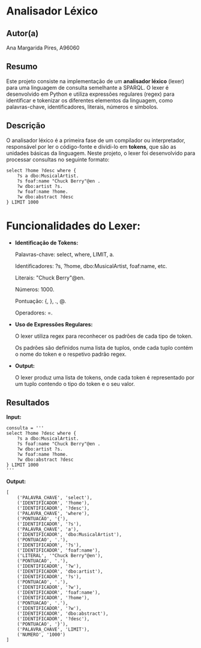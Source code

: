 # Analisador Léxico

## Autor(a)

Ana Margarida Pires, A96060

## Resumo

Este projeto consiste na implementação de um **analisador léxico** (lexer) para uma linguagem de consulta semelhante a SPARQL. O lexer é desenvolvido em Python e utiliza expressões regulares (regex) para identificar e tokenizar os diferentes elementos da linguagem, como palavras-chave, identificadores, literais, números e símbolos.

## Descrição

O analisador léxico é a primeira fase de um compilador ou interpretador, responsável por ler o código-fonte e dividi-lo em **tokens**, que são as unidades básicas da linguagem. Neste projeto, o lexer foi desenvolvido para processar consultas no seguinte formato:

```sparql
select ?home ?desc where {
    ?s a dbo:MusicalArtist.
    ?s foaf:name "Chuck Berry"@en .
    ?w dbo:artist ?s.
    ?w foaf:name ?home.
    ?w dbo:abstract ?desc
} LIMIT 1000
```
# Funcionalidades do Lexer:

- **Identificação de Tokens:**

    Palavras-chave: select, where, LIMIT, a.

    Identificadores: ?s, ?home, dbo:MusicalArtist, foaf:name, etc.

    Literais: "Chuck Berry"@en.

    Números: 1000.

    Pontuação: {, }, ., @.

    Operadores: =.

- **Uso de Expressões Regulares:**

    O lexer utiliza regex para reconhecer os padrões de cada tipo de token.

    Os padrões são definidos numa lista de tuplos, onde cada tuplo contém o nome do token e o respetivo padrão regex.

- **Output:**

    O lexer produz uma lista de tokens, onde cada token é representado por um tuplo contendo o tipo do token e o seu valor.

## Resultados

**Input:**

```
consulta = '''
select ?home ?desc where {
    ?s a dbo:MusicalArtist.
    ?s foaf:name "Chuck Berry"@en .
    ?w dbo:artist ?s.
    ?w foaf:name ?home.
    ?w dbo:abstract ?desc
} LIMIT 1000
'''
```

**Output:**

```
[
    ('PALAVRA_CHAVE', 'select'),
    ('IDENTIFICADOR', '?home'),
    ('IDENTIFICADOR', '?desc'),
    ('PALAVRA_CHAVE', 'where'),
    ('PONTUACAO', '{'),
    ('IDENTIFICADOR', '?s'),
    ('PALAVRA_CHAVE', 'a'),
    ('IDENTIFICADOR', 'dbo:MusicalArtist'),
    ('PONTUACAO', '.'),
    ('IDENTIFICADOR', '?s'),
    ('IDENTIFICADOR', 'foaf:name'),
    ('LITERAL', '"Chuck Berry"@en'),
    ('PONTUACAO', '.'),
    ('IDENTIFICADOR', '?w'),
    ('IDENTIFICADOR', 'dbo:artist'),
    ('IDENTIFICADOR', '?s'),
    ('PONTUACAO', '.'),
    ('IDENTIFICADOR', '?w'),
    ('IDENTIFICADOR', 'foaf:name'),
    ('IDENTIFICADOR', '?home'),
    ('PONTUACAO', '.'),
    ('IDENTIFICADOR', '?w'),
    ('IDENTIFICADOR', 'dbo:abstract'),
    ('IDENTIFICADOR', '?desc'),
    ('PONTUACAO', '}'),
    ('PALAVRA_CHAVE', 'LIMIT'),
    ('NUMERO', '1000')
]
```

